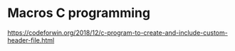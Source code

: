 # Macros C programming
https://codeforwin.org/2018/12/c-program-to-create-and-include-custom-header-file.html
